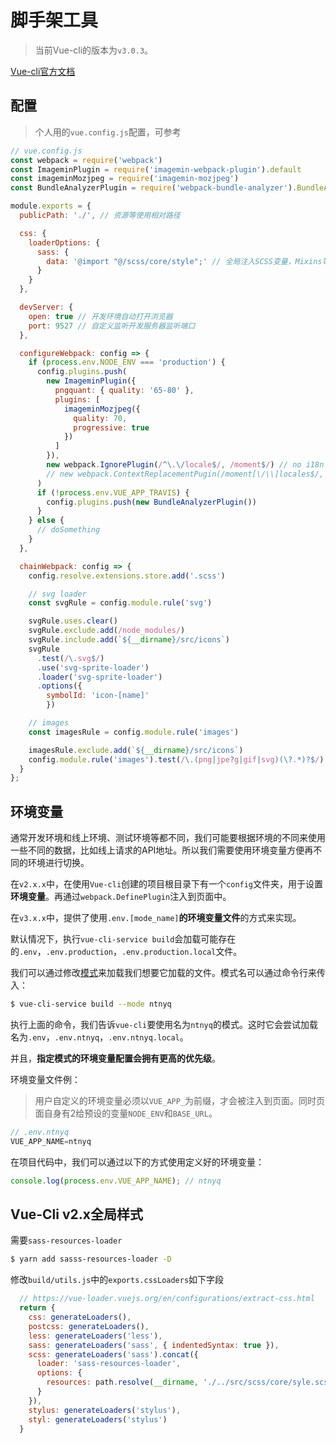 # 脚手架工具

> 当前Vue-cli的版本为`v3.0.3`。

[Vue-cli官方文档](https://cli.vuejs.org/)

## 配置

> 个人用的`vue.config.js`配置，可参考

``` js
// vue.config.js
const webpack = require('webpack')
const ImageminPlugin = require('imagemin-webpack-plugin').default
const imageminMozjpeg = require('imagemin-mozjpeg')
const BundleAnalyzerPlugin = require('webpack-bundle-analyzer').BundleAnalyzerPlugin

module.exports = {
  publicPath: './', // 资源等使用相对路径

  css: {
    loaderOptions: {
      sass: {
        data: '@import "@/scss/core/style";' // 全局注入SCSS变量，Mixins等
      }
    }
  },

  devServer: {
    open: true // 开发环境自动打开浏览器
    port: 9527 // 自定义监听开发服务器监听端口
  },

  configureWebpack: config => {
    if (process.env.NODE_ENV === 'production') {
      config.plugins.push(
        new ImageminPlugin({
          pngquant: { quality: '65-80' },
          plugins: [
            imageminMozjpeg({
              quality: 70,
              progressive: true
            })
          ]
        }),
        new webpack.IgnorePlugin(/^\.\/locale$/, /moment$/) // no i18n
        // new webpack.ContextReplacementPugin(/moment[\/\\]locales$/, /zh-cn|en-use/) with i18n
      )
      if (!process.env.VUE_APP_TRAVIS) {
        config.plugins.push(new BundleAnalyzerPlugin())
      }
    } else {
      // doSomething
    }
  },

  chainWebpack: config => {
    config.resolve.extensions.store.add('.scss')

    // svg loader
    const svgRule = config.module.rule('svg')

    svgRule.uses.clear()
    svgRule.exclude.add(/node_modules/)
    svgRule.include.add(`${__dirname}/src/icons`)
    svgRule
      .test(/\.svg$/)
      .use('svg-sprite-loader')
      .loader('svg-sprite-loader')
      .options({
      	symbolId: 'icon-[name]'
    	})

    // images
    const imagesRule = config.module.rule('images')

    imagesRule.exclude.add(`${__dirname}/src/icons`)
    config.module.rule('images').test(/\.(png|jpe?g|gif|svg)(\?.*)?$/)
  }
};
```

## 环境变量

通常开发环境和线上环境、测试环境等都不同，我们可能要根据环境的不同来使用一些不同的数据，比如线上请求的API地址。所以我们需要使用环境变量方便再不同的环境进行切换。

在`v2.x.x`中，在使用`Vue-cli`创建的项目根目录下有一个`config`文件夹，用于设置**环境变量**。再通过`webpack.DefinePlugin`注入到页面中。

在`v3.x.x`中，提供了使用`.env.[mode_name]`**的环境变量文件**的方式来实现。

默认情况下，执行`vue-cli-service build`会加载可能存在的`.env`，`.env.production`，`.env.production.local`文件。

我们可以通过修改[模式](https://cli.vuejs.org/zh/guide/mode-and-env.html#%E6%A8%A1%E5%BC%8F)来加载我们想要它加载的文件。模式名可以通过命令行来传入：

``` bash
$ vue-cli-service build --mode ntnyq
```

执行上面的命令，我们告诉`vue-cli`要使用名为`ntnyq`的模式。这时它会尝试加载名为`.env`，`.env.ntnyq`，`.env.ntnyq.local`。

并且，**指定模式的环境变量配置会拥有更高的优先级**。

环境变量文件例：

> 用户自定义的环境变量必须以`VUE_APP_`为前缀，才会被注入到页面。同时页面自身有2给预设的变量`NODE_ENV`和`BASE_URL`。

``` js
// .env.ntnyq
VUE_APP_NAME=ntnyq
```

在项目代码中，我们可以通过以下的方式使用定义好的环境变量：

``` js
console.log(process.env.VUE_APP_NAME); // ntnyq
```

## Vue-Cli v2.x全局样式

需要`sass-resources-loader`

``` bash
$ yarn add sasss-resources-loader -D
```

修改`build/utils.js`中的`exports.cssLoaders`如下字段

``` js
  // https://vue-loader.vuejs.org/en/configurations/extract-css.html
  return {
    css: generateLoaders(),
    postcss: generateLoaders(),
    less: generateLoaders('less'),
    sass: generateLoaders('sass', { indentedSyntax: true }),
    scss: generateLoaders('sass').concat({
      loader: 'sass-resources-loader',
      options: {
        resources: path.resolve(__dirname, './../src/scss/core/syle.scss')
      }
    }),
    stylus: generateLoaders('stylus'),
    styl: generateLoaders('stylus')
  }
```
